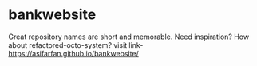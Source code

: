 # bankwebsite
Great repository names are short and memorable. Need inspiration? How about refactored-octo-system?
visit link- https://asifarfan.github.io/bankwebsite/

